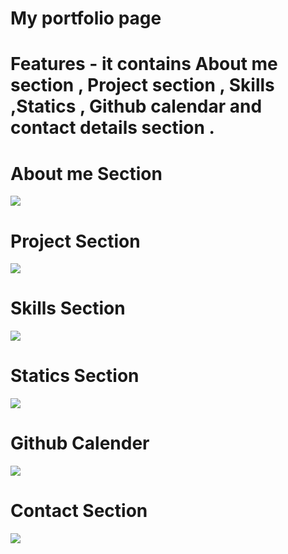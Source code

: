 # My portfolio page 
# Features - it contains About me section , Project section , Skills ,Statics , Github calendar and contact details section .
# About me Section
![](https://github.com/Shimbhu77/ReadmeProjectImages/blob/main/Screenshot%20(379).png)
# Project Section
![](https://github.com/Shimbhu77/ReadmeProjectImages/blob/main/Screenshot%20(380).png)
# Skills Section
![](https://github.com/Shimbhu77/ReadmeProjectImages/blob/main/Screenshot%20(381).png)
# Statics  Section
![](https://github.com/Shimbhu77/ReadmeProjectImages/blob/main/Screenshot%20(382).png)
# Github Calender
![](https://github.com/Shimbhu77/ReadmeProjectImages/blob/main/Screenshot%20(383).png)
# Contact Section
![](https://github.com/Shimbhu77/ReadmeProjectImages/blob/main/Screenshot%20(384).png)
